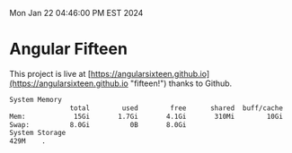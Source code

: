 Mon Jan 22 04:46:00 PM EST 2024

# Angular Fifteen


This project is live at [https://angularsixteen.github.io](https://angularsixteen.github.io "fifteen!") thanks to Github.

```bash
System Memory
               total        used        free      shared  buff/cache   available
Mem:            15Gi       1.7Gi       4.1Gi       310Mi        10Gi        13Gi
Swap:          8.0Gi          0B       8.0Gi
System Storage
429M	.
